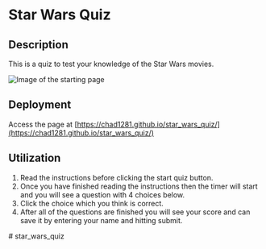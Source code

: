 # Star Wars Quiz

## Description

This is a quiz to test your knowledge of the Star Wars movies.

![Image of the starting page](https://github.com/Chad1281/star_wars_quiz/blob/main/assets/images/quiz-start.png)

## Deployment

Access the page at [https://chad1281.github.io/star_wars_quiz/](https://chad1281.github.io/star_wars_quiz/)

## Utilization

1. Read the instructions before clicking the start quiz button.
2. Once you have finished reading the instructions then the timer will start and you will see a question with 4 choices below.
3. Click the choice which you think is correct.
4. After all of the questions are finished you will see your score and can save it by entering your name and hitting submit.

![]()# star_wars_quiz